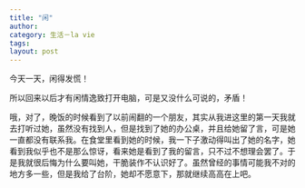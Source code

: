 ```yaml
---
title: "闲"
author:
category: 生活－la vie
tags: 
layout: post
---
```

今天一天，闲得发慌！

所以回来以后才有闲情逸致打开电脑，可是又没什么可说的，矛盾！

哦，对了，晚饭的时候看到了以前闹翻的一个朋友，其实从我进这里的第一天我就去打听过她，虽然没有找到人，但是找到了她的办公桌，并且给她留了言，可是她一直都没有联系我。在食堂里看到她的时候，我一下子激动得叫出了她的名字，她看到我似乎也不是那么惊讶，看来她是看到了我的留言，只不过不想理会罢了。于是我就很后悔为什么要叫她，干脆装作不认识好了。虽然曾经的事情可能我不对的地方多一些，但是我给了台阶，她却不愿意下，那就继续高高在上吧。

